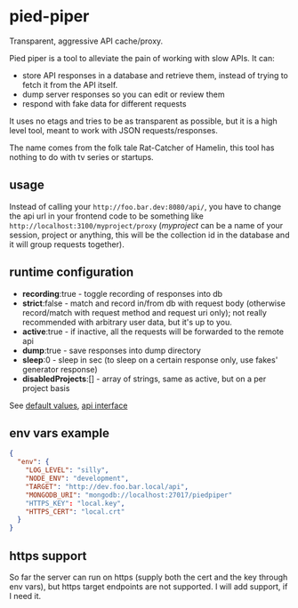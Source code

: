 # pied-piper

Transparent, aggressive API cache/proxy.

Pied piper is a tool to alleviate the pain of working with slow APIs. It can:

* store API responses in a database and retrieve them,
  instead of trying to fetch it from the API itself.
* dump server responses so you can edit or review them
* respond with fake data for different requests

It uses no etags and tries to be as transparent as possible,
but it is a high level tool, meant to work with JSON requests/responses.

The name comes from the folk tale Rat-Catcher of Hamelin,
this tool has nothing to do with tv series or startups.

## usage

Instead of calling your `http://foo.bar.dev:8080/api/`,
you have to change the api url in your frontend code to be something
like `http://localhost:3100/myproject/proxy` (_myproject_ can be
a name of your session, project or anything, this will be the collection
id in the database and it will group requests together).

## runtime configuration

* __recording__:true - toggle recording of responses into db
* __strict__:false - match and record in/from db with request body (otherwise record/match with request method
  and request uri only); not really recommended with arbitrary user data, but it's up to you.
* __active__:true -  if inactive, all the requests will be forwarded to the remote api
* __dump__:true - save responses into dump directory
* __sleep__:0 - sleep in sec (to sleep on a certain response only, use fakes' generator response)
* __disabledProjects__:[] - array of strings, same as active, but on a per project basis

See [default values](./server/models/runtimeConfig.js),
[api interface](./server/routes/config/put.js)

## env vars example

```json
{
  "env": {
    "LOG_LEVEL": "silly",
    "NODE_ENV": "development",
    "TARGET": "http://dev.foo.bar.local/api",
    "MONGODB_URI": "mongodb://localhost:27017/piedpiper"
    "HTTPS_KEY": "local.key",
    "HTTPS_CERT": "local.crt"
  }
}
```

## https support

So far the server can run on https (supply both the cert and the key through env vars),
but https target endpoints are not supported. I will add support, if I need it.
